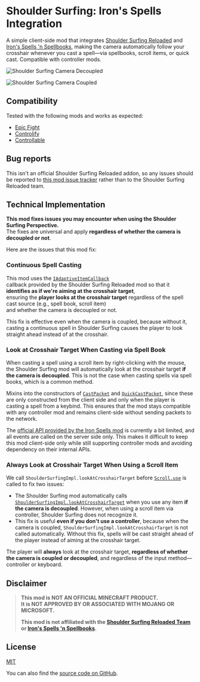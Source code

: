 # Shoulder Surfing: Iron's Spells Integration

A simple client-side mod that integrates [Shoulder Surfing Reloaded](https://modrinth.com/mod/shoulder-surfing-reloaded)
and [Iron's Spells 'n Spellbooks](https://modrinth.com/mod/irons-spells-n-spellbooks), making the camera automatically
follow your crosshair whenever you cast a spell—via spellbooks, scroll items, or quick cast. Compatible with controller
mods.

[//]: # (Hosted in: https://github.com/EchoEllet/shoulder-surfing-iron-spells-integration/discussions/1)
![Shoulder Surfing Camera Decoupled](https://github.com/user-attachments/assets/92e3af27-b409-4beb-ade4-cabb70325115)

![Shoulder Surfing Camera Coupled](https://github.com/user-attachments/assets/1aed31a7-2348-4c43-828f-6ff6042b731e)

## Compatibility

Tested with the following mods and works as expected:

* [Epic Fight](https://modrinth.com/mod/epic-fight)
* [Controlify](https://modrinth.com/mod/controlify)
* [Controllable](https://www.curseforge.com/minecraft/mc-mods/controllable)

## Bug reports

This isn't an official Shoulder Surfing Reloaded addon, so any issues should be reported
to [this mod issue tracker](https://github.com/EchoEllet/shoulder-surfing-iron-spells-integration/issues)
rather than to the Shoulder Surfing Reloaded team.

## Technical Implementation

**This mod fixes issues you may encounter when using the Shoulder Surfing Perspective.**  
The fixes are universal and apply **regardless of whether the camera is decoupled or not**.

Here are the issues that this mod fix:

### Continuous Spell Casting

This mod uses the [`IAdaptiveItemCallback`](https://github.com/Exopandora/ShoulderSurfing/wiki/API-Documentation-Callbacks#iadaptiveitemcallback)  
callback provided by the Shoulder Surfing Reloaded mod so that it **identifies as if we're aiming at the crosshair target**,  
ensuring the **player looks at the crosshair target** regardless of the spell cast source (e.g., spell book, scroll item)  
and whether the camera is decoupled or not.

This fix is effective even when the camera is coupled, because without it, casting a continuous spell in Shoulder Surfing
causes the player to look straight ahead instead of at the crosshair.

### Look at Crosshair Target When Casting via Spell Book

When casting a spell using a scroll item by right-clicking with the mouse, the Shoulder Surfing mod will automatically
look at the crosshair target **if the camera is decoupled**.
This is not the case when casting spells via spell books, which is a common method.

Mixins into the constructors of [
`CastPacket`](https://github.com/iron431/irons-spells-n-spellbooks/blob/aa90a5b2826da07c1ed5a6e65e178c35e23c73ec/src/main/java/io/redspace/ironsspellbooks/network/casting/CastPacket.java#L17-L18)
and [
`QuickCastPacket`](https://github.com/iron431/irons-spells-n-spellbooks/blob/aa90a5b2826da07c1ed5a6e65e178c35e23c73ec/src/main/java/io/redspace/ironsspellbooks/network/casting/QuickCastPacket.java#L19-L21),
since these are only constructed from the client side and only when the player is casting a spell from a keybind. This
ensures that the mod stays compatible with any controller mod and remains client-side without sending packets to the
network.

The [official API provided by the Iron Spells mod](https://iron.wiki/developers/#api-vs-full-mod-dependency) is
currently a bit limited, and all events are called on the server side only. This makes it difficult to keep this mod
client-side only while still supporting controller mods and avoiding dependency on their internal APIs.

### Always Look at Crosshair Target When Using a Scroll Item

We call `ShoulderSurfingImpl.lookAtCrosshairTarget` before [
`Scroll.use`](https://github.com/iron431/irons-spells-n-spellbooks/blob/4326ce5c42bc87b59260a9ff8f10dcfb90ad7f31/src/main/java/io/redspace/ironsspellbooks/item/Scroll.java#L59-L82)
is called to fix two issues:

* The Shoulder Surfing mod automatically calls [
  `ShoulderSurfingImpl.lookAtCrosshairTarget`](https://github.com/Exopandora/ShoulderSurfing/blob/7f0df83beb4f7158810e188150eb7e9812981529/common/src/main/java/com/github/exopandora/shouldersurfing/client/ShoulderSurfingImpl.java#L125-L129)
  when you use any item **if the camera is decoupled**. However, when using a scroll item via controller,
  Shoulder Surfing does not recognize it.
* This fix is useful **even if you don't use a controller**, because when the camera is coupled,
`ShoulderSurfingImpl.lookAtCrosshairTarget` is not called automatically. Without this fix,
spells will be cast straight ahead of the player instead of aiming at the crosshair target.

The player will **always** look at the crosshair target, **regardless of whether the camera is coupled or decoupled**,
and regardless of the input method—controller or keyboard.

## Disclaimer

> **This mod is NOT AN OFFICIAL MINECRAFT PRODUCT.  
> It is NOT APPROVED BY OR ASSOCIATED WITH MOJANG OR MICROSOFT.**
>
> **This mod is not affiliated with the [Shoulder Surfing Reloaded Team](https://github.com/Exopandora/ShoulderSurfing)
or [Iron's Spells 'n Spellbooks](https://github.com/iron431/Irons-Spells-n-Spellbooks).**

## License

[MIT](https://github.com/EchoEllet/shoulder-surfing-iron-spells-integration/blob/main/LICENSE)

You can also find the [source code on GitHub](https://github.com/EchoEllet/shoulder-surfing-iron-spells-integration).
